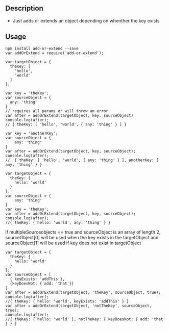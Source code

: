 ## Description
 - Just adds or extends an object depending on whenther the key exists
## Usage

```
npm install add-or-extend --save
var addOrExtend = require('add-or-extend');
```

```
var targetObject = {
  theKey: [
    'hello', 
    'world'
  ]
};
```

```
var key = 'theKey';
var sourceObject = {
  any: 'thing'
}
// requires all params or will throw an error
var after = addOrExtend(targetObject, key, sourceObject)
console.log(after);
// { theKey: [ 'hello', 'world', { any: 'thing' } ] }
```

```
var key = 'anotherKey';
var sourceObject = {
    any: 'thing'
}
var after = addOrExtend(targetObject, key, sourceObject);
console.log(after);
//  { theKey: [ 'hello', 'world', { any: 'thing' } ], anotherKey: { any: 'thing' } }
```

```
var targetObject = {
  theKey: {
    hello: 'world'
  }
};
var sourceObject = {
    any: 'thing'
}
var key = 'theKey';
var after = addOrExtend(targetObject, key, sourceObject);
console.log(after);
//{ theKey: { hello: 'world', any: 'thing' } }
```

if multipleSourceobjects == true and sourceObject is an array of length 2,  sourceObject[0] will be used when the key exists in the targetObject and sourceObject[1] will be used if key does not exist in targetObject 
```
var targetObject = {
  theKey: {
    hello: 'world'
  }
};
var sourceObject = [
  { keyExists: 'addThis'},
  {keyDoesNot: { add: 'that'}}
]
var after = addOrExtend(targetObject, 'theKey', sourceObject, true);
console.log(after);
//{ theKey: { hello: 'world', keyExists: 'addThis' } }
var after = addOrExtend(targetObject, 'notTheKey', sourceObject, true);
console.log(after);
//{ theKey: { hello: 'world' }, notTheKey: { keyDoesNot: { add: 'that' } } }
```
